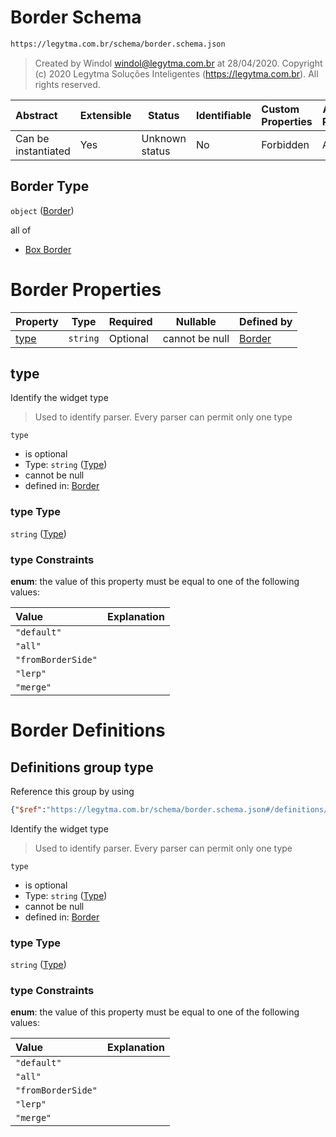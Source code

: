 # Border Schema

```txt
https://legytma.com.br/schema/border.schema.json
```




> Created by Windol [windol@legytma.com.br](mailto:windol@legytma.com.br) at 28/04/2020.
> Copyright (c) 2020 Legytma Soluções Inteligentes (<https://legytma.com.br>). All rights reserved.
>

| Abstract            | Extensible | Status         | Identifiable | Custom Properties | Additional Properties | Access Restrictions | Defined In                                                                |
| :------------------ | ---------- | -------------- | ------------ | :---------------- | --------------------- | ------------------- | ------------------------------------------------------------------------- |
| Can be instantiated | Yes        | Unknown status | No           | Forbidden         | Allowed               | none                | [border.schema.json](../schema/border.schema.json) |

## Border Type

`object` ([Border](border.md))

all of

-   [Box Border](border-allof-box-border.md)

# Border Properties

| Property      | Type     | Required | Nullable       | Defined by                                                                                                   |
| :------------ | -------- | -------- | -------------- | :----------------------------------------------------------------------------------------------------------- |
| [type](#type) | `string` | Optional | cannot be null | [Border](border-properties-type.md) |

## type

Identify the widget type


> Used to identify parser. Every parser can permit only one type
>

`type`

-   is optional
-   Type: `string` ([Type](border-properties-type.md))
-   cannot be null
-   defined in: [Border](border-properties-type.md)

### type Type

`string` ([Type](border-properties-type.md))

### type Constraints

**enum**: the value of this property must be equal to one of the following values:

| Value              | Explanation |
| :----------------- | ----------- |
| `"default"`        |             |
| `"all"`            |             |
| `"fromBorderSide"` |             |
| `"lerp"`           |             |
| `"merge"`          |             |

# Border Definitions

## Definitions group type

Reference this group by using

```json
{"$ref":"https://legytma.com.br/schema/border.schema.json#/definitions/type"}
```

Identify the widget type


> Used to identify parser. Every parser can permit only one type
>

`type`

-   is optional
-   Type: `string` ([Type](border-definitions-type.md))
-   cannot be null
-   defined in: [Border](border-definitions-type.md)

### type Type

`string` ([Type](border-definitions-type.md))

### type Constraints

**enum**: the value of this property must be equal to one of the following values:

| Value              | Explanation |
| :----------------- | ----------- |
| `"default"`        |             |
| `"all"`            |             |
| `"fromBorderSide"` |             |
| `"lerp"`           |             |
| `"merge"`          |             |
